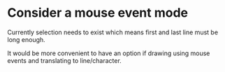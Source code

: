 # Consider a mouse event mode

Currently selection needs to exist which means first and last line must be long enough.

It would be more convenient to have an option if drawing using mouse events and translating to line/character.

